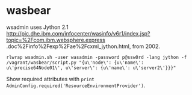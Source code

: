 # wasbear

wsadmin uses Jython 2.1 http://pic.dhe.ibm.com/infocenter/wasinfo/v6r1/index.jsp?topic=%2Fcom.ibm.websphere.express
.doc%2Finfo%2Fexp%2Fae%2Fcxml_jython.html, from 2002.

	rlwrap wsadmin.sh -user wasadmin -password p@ssw0rd -lang jython -f /vagrant/wasbear/script.py "{u\'node\': {u\'name\': u\'precise64Node01\', u\'server\': {u\'name\': u\'server2\'}}}"


Show required attributes with `print AdminConfig.required('ResourceEnvironmentProvider')`.
